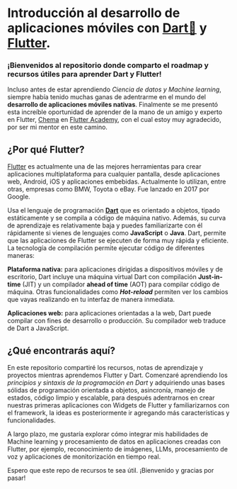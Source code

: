 # Introducción al desarrollo de aplicaciones móviles con [Dart🎯](https://dart.dev/guides) y [Flutter](https://docs.flutter.dev/).

### ¡Bienvenidos al repositorio donde comparto el roadmap y recursos útiles para aprender Dart y Flutter!

Incluso antes de estar aprendiendo _Ciencia de datos y Machine learning_, siempre había tenido muchas ganas de adentrarme en el mundo del **desarrollo de aplicaciones móviles nativas**. Finalmente se me presentó esta increíble oportunidad de aprender de la mano de un amigo y experto en Flutter, [Chema](https://flutteracademy.app/) en [Flutter Academy](https://github.com/flutteracademy-app), con el cual estoy muy agradecido, por ser mi mentor en este camino.

## ¿Por qué Flutter?

[Flutter](https://flutter.dev/) es actualmente una de las mejores herramientas para crear aplicaciones multiplataforma para cualquier pantalla, desde aplicaciones web, Android, iOS y aplicaciones embebidas. Actualmente lo utilizan, entre otras, empresas como BMW, Toyota o eBay. Fue lanzado en 2017 por Google. 

Usa el lenguaje de programación **[Dart](https://dart.dev/)** que es orientado a objetos, tipado estáticamente y se compila a código de máquina nativo. Además, su curva de aprendizaje es relativamente baja y puedes familiarizarte con él rápidamente si vienes de lenguajes como **JavaScript** o **Java**. Dart, permite que las aplicaciones de Flutter se ejecuten de forma muy rápida y eficiente. La tecnología de compilación permite ejecutar código de diferentes maneras:

**Plataforma nativa:** para aplicaciones dirigidas a dispositivos móviles y de escritorio, Dart incluye una máquina virtual Dart con compilación **Just-in-time** (JIT) y un compilador **ahead of time** (AOT) para compilar código de máquina. Otras funcionalidades como **_Hot-reload_** permiten ver los cambios que vayas realizando en tu interfaz de manera inmediata.

**Aplicaciones web:** para aplicaciones orientadas a la web, Dart puede compilar con fines de desarrollo o producción. Su compilador web traduce de Dart a JavaScript.


## ¿Qué encontrarás aquí?

En este repositorio compartiré los recursos, notas de aprendizaje y proyectos mientras aprendemos Flutter y Dart. Comenzaré aprendiendo los _principios y sintaxis de la programación en Dart_ y adquiriendo unas bases sólidas de programación orientada a objetos, asincronía, manejo de estados, código limpio y escalable, para después adentrarnos en crear nuestras primeras aplicaciones con Widgets de Flutter y familiarizarnos con el framework, la ideas es posteriormente ir agregando más características y funcionalidades.

A largo plazo, me gustaría explorar cómo integrar mis habilidades de Machine learning y procesamiento de datos en aplicaciones creadas con Flutter, por ejemplo, reconocimiento de imágenes, LLMs, procesamiento de voz y aplicaciones de monitorización en tiempo real.

Espero que este repo de recursos te sea útil. ¡Bienvenido y gracias por pasar!


